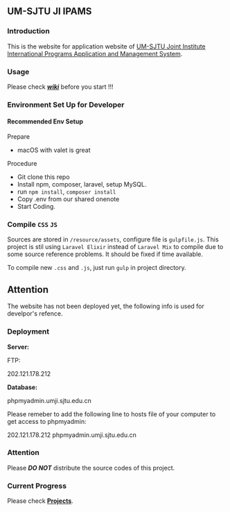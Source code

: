 ## UM-SJTU JI IPAMS

### Introduction

This is the website for application website of [UM-SJTU Joint Institute International Programs Application and Management System](https://umji.sjtu.edu.cn/global/apply).

### Usage

Please check [***wiki***](https://github.com/JI-IPO/IPAMS/wiki) before you start !!!

### Environment Set Up for Developer

#### Recommended Env Setup

Prepare
- macOS with valet is great

Procedure
- Git clone this repo
- Install npm, composer, laravel, setup MySQL.
- run `npm install`, `composer install`
- Copy .env from our shared onenote
- Start Coding.

### Compile `CSS` `JS`
Sources are stored in `/resource/assets`, configure file is `gulpfile.js`. This project
is stil using `Laravel Elixir` instead of `Laravel Mix` to compile due to some source reference
problems. It should be fixed if time available.

To compile new `.css` and `.js`, just run `gulp` in project directory.

## Attention
The website has not been deployed yet, the following info is used 
for develpor's refence.

### Deployment

**Server:**

FTP:

202.121.178.212

**Database:**

phpmyadmin.umji.sjtu.edu.cn

Please remeber to add the following line to hosts file of your computer to get access to phpmyadmin:

202.121.178.212 phpmyadmin.umji.sjtu.edu.cn



### Attention

Please ***DO NOT*** distribute the source codes of this project.



### Current Progress

Please check [**Projects**](https://github.com/JI-IPO/IPAMS/projects).